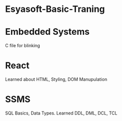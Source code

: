 # Esyasoft-Basic-Traning

# Embedded Systems
  C file for blinking

# React
  Learned about HTML, Styling, DOM Manupulation
  
# SSMS
  SQL Basics, Data Types. Learned DDL, DML, DCL, TCL
